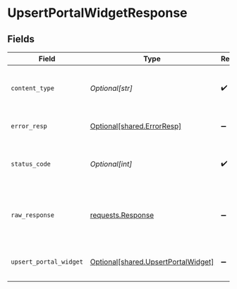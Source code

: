 # UpsertPortalWidgetResponse


## Fields

| Field                                                                                 | Type                                                                                  | Required                                                                              | Description                                                                           |
| ------------------------------------------------------------------------------------- | ------------------------------------------------------------------------------------- | ------------------------------------------------------------------------------------- | ------------------------------------------------------------------------------------- |
| `content_type`                                                                        | *Optional[str]*                                                                       | :heavy_check_mark:                                                                    | HTTP response content type for this operation                                         |
| `error_resp`                                                                          | [Optional[shared.ErrorResp]](undefined/models/shared/errorresp.md)                    | :heavy_minus_sign:                                                                    | The request could not be validated                                                    |
| `status_code`                                                                         | *Optional[int]*                                                                       | :heavy_check_mark:                                                                    | HTTP response status code for this operation                                          |
| `raw_response`                                                                        | [requests.Response](https://requests.readthedocs.io/en/latest/api/#requests.Response) | :heavy_minus_sign:                                                                    | Raw HTTP response; suitable for custom response parsing                               |
| `upsert_portal_widget`                                                                | [Optional[shared.UpsertPortalWidget]](undefined/models/shared/upsertportalwidget.md)  | :heavy_minus_sign:                                                                    | Portal widget configuration upserted successfully.                                    |
